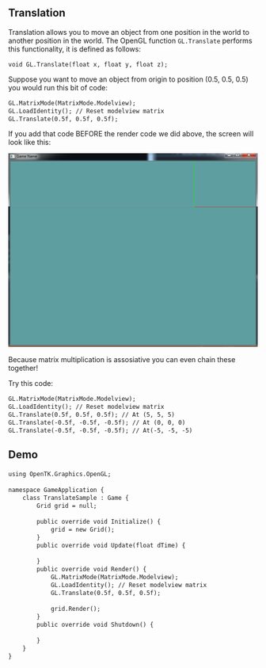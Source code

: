 ## Translation
Translation allows you to move an object from one position in the world to another position in the world. The OpenGL function ```GL.Translate``` performs this functionality, it is defined as follows:

```
void GL.Translate(float x, float y, float z);
```

Suppose you want to move an object from origin to position (0.5, 0.5, 0.5) you would run this bit of code:

```
GL.MatrixMode(MatrixMode.Modelview);
GL.LoadIdentity(); // Reset modelview matrix
GL.Translate(0.5f, 0.5f, 0.5f);
```

If you add that code BEFORE the render code we did above, the screen will look like this:

![TRANS](glTranslate.png)

Because matrix multiplication is assosiative you can even chain these together!

Try this code:
```
GL.MatrixMode(MatrixMode.Modelview);
GL.LoadIdentity(); // Reset modelview matrix
GL.Translate(0.5f, 0.5f, 0.5f); // At (5, 5, 5)
GL.Translate(-0.5f, -0.5f, -0.5f); // At (0, 0, 0)
GL.Translate(-0.5f, -0.5f, -0.5f); // At(-5, -5, -5)
```

## Demo

```
using OpenTK.Graphics.OpenGL;

namespace GameApplication {
    class TranslateSample : Game {
        Grid grid = null;

        public override void Initialize() {
            grid = new Grid();
        }
        public override void Update(float dTime) {

        }
        public override void Render() {
            GL.MatrixMode(MatrixMode.Modelview);
            GL.LoadIdentity(); // Reset modelview matrix
            GL.Translate(0.5f, 0.5f, 0.5f);

            grid.Render();
        }
        public override void Shutdown() {

        }
    }
}
```